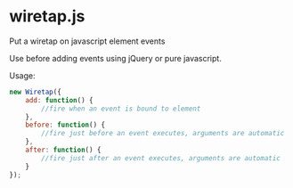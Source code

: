 # wiretap.js
Put a wiretap on javascript element events

Use before adding events using jQuery or pure javascript.

Usage:
```javascript
new Wiretap({
	add: function() {
		//fire when an event is bound to element
	},
	before: function() {
		//fire just before an event executes, arguments are automatic
	},
	after: function() {
		//fire just after an event executes, arguments are automatic
	}
});
```

